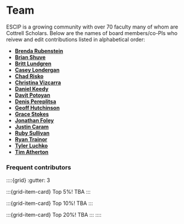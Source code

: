 # Team

ESCIP is a growing community with over 70 faculty many of whom are Cottrell Scholars. Below are the names of board members/co-PIs who reivew and edit contributions listed in alphabetical order:

- [**Brenda Rubenstein**]()
- [**Brian Shuve**]()
- [**Britt Lundgren**]()
- [**Casey Londergan**]()
- [**Chad Risko**](https://risko.as.uky.edu/) 
- [**Christina Vizcarra**](https://chemistry.barnard.edu/profiles/christina-vizcarra) 
- [**Daniel Keedy**]()
- [**Davit Potoyan**](https://group.chem.iastate.edu/Potoyan) 
- [**Denis Pereplitsa**]()
- [**Geoff Hutchinson**]()
- [**Grace Stokes**](https://blogs.scu.edu/stokeslab/)
- [**Jonathan Foley**](https://foleylab.github.io/) 
- [**Justin Caram**]()
- [**Ruby Sullivan**]()
- [**Ryan Trainor**]() 
- [**Tyler Luchko**](https://luchkolab.org)
- [**Tim Atherton**]()


### Frequent contributors

::::{grid}
:gutter: 3

:::{grid-item-card} Top 5%!
TBA
:::

:::{grid-item-card} Top 10%!
TBA
:::

:::{grid-item-card} Top 20%!
TBA
:::
::::